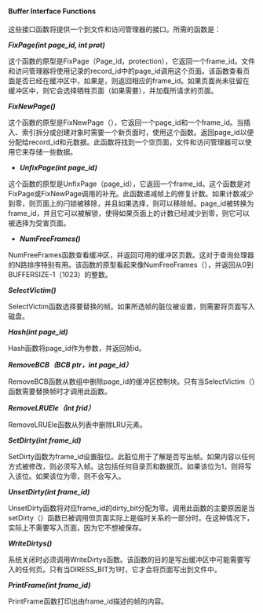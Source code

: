 #### Buffer Interface Functions

这些接口函数将提供一个到文件和访问管理器的接口。所需的函数是：

***FixPage(int page_id, int prot)***

这个函数的原型是FixPage（Page_id，protection），它返回一个frame_id。文件和访问管理器将使用记录的record_id中的page_id调用这个页面。该函数查看页面是否已经在缓冲区中，如果是，则返回相应的frame_id。如果页面尚未驻留在缓冲区中，则它会选择牺牲页面（如果需要），并加载所请求的页面。

***FixNewPage()***

这个函数的原型是FixNewPage（），它返回一个page_id和一个frame_id。当插入、索引拆分或创建对象时需要一个新页面时，使用这个函数。返回page_id以便分配给record_id和元数据。此函数将找到一个空页面，文件和访问管理器可以使用它来存储一些数据。

* ***UnfixPage(int page_id)***

这个函数的原型是UnfixPage（page_id），它返回一个frame_id。这个函数是对FixPage或FixNewPage调用的补充。此函数递减帧上的修复计数。如果计数减少到零，则页面上的闩锁被移除，并且如果选择，则可以移除帧。page_id被转换为frame_id，并且它可以被解锁，使得如果页面上的计数已经减少到零，则它可以被选择为受害页面。

* ***NumFreeFrames()***

NumFreeFrames函数查看缓冲区，并返回可用的缓冲区页数。这对于查询处理器的N路排序特别有用。该函数的原型看起来像NumFreeFrames（），并返回从0到BUFFERSIZE-1（1023）的整数。

***SelectVictim()***

SelectVictim函数选择要替换的帧。如果所选帧的脏位被设置，则需要将页面写入磁盘。

***Hash(int page_id)***

Hash函数将page_id作为参数，并返回帧id。

***RemoveBCB（BCB ptr，int page_id）***

RemoveBCB函数从数组中删除page_id的缓冲区控制块。只有当SelectVictim（）函数需要替换帧时才调用此函数。

***RemoveLRUEle（int frid）***

RemoveLRUEle函数从列表中删除LRU元素。

***SetDirty(int frame_id)***

SetDirty函数为frame_id设置脏位。此脏位用于了解是否写出帧。如果内容以任何方式被修改，则必须写入帧。这包括任何目录页和数据页。如果该位为1，则将写入该位。如果该位为零，则不会写入。

***UnsetDirty(int frame_id)***

UnsetDirty函数将对应frame_id的dirty_bit分配为零。调用此函数的主要原因是当setDirty（）函数已被调用但页面实际上是临时关系的一部分时。在这种情况下，实际上不需要写入页面，因为它不想被保存。

***WriteDirtys()***

系统关闭时必须调用WriteDirtys函数。该函数的目的是写出缓冲区中可能需要写入的任何页。只有当DIRESS_BIT为1时，它才会将页面写出到文件中。

***PrintFrame(int frame_id)***

PrintFrame函数打印出由frame_id描述的帧的内容。
